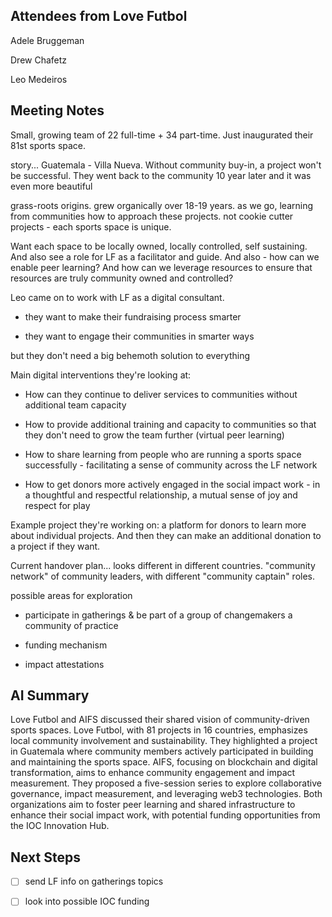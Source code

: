 
## Attendees from Love Futbol

Adele Bruggeman

Drew Chafetz

Leo Medeiros

## Meeting Notes

Small, growing team of 22 full-time + 34 part-time. Just inaugurated their 81st sports space.

story... Guatemala - Villa Nueva. Without community buy-in, a project won't be successful. They went back to the community 10 year later and it was even more beautiful

grass-roots origins. grew organically over 18-19 years. as we go, learning from communities how to approach these projects. not cookie cutter projects - each sports space is unique.

Want each space to be locally owned, locally controlled, self sustaining. And also see a role for LF as a facilitator and guide. And also - how can we enable peer learning? And how can we leverage resources to ensure that resources are truly community owned and controlled?

Leo came on to work with LF as a digital consultant. 

- they want to make their fundraising process smarter

- they want to engage their communities in smarter ways

but they don't need a big behemoth solution to everything

Main digital interventions they're looking at:

- How can they continue to deliver services to communities without additional team capacity

- How to provide additional training and capacity to communities so that they don't need to grow the team further (virtual peer learning)

- How to share learning from people who are running a sports space successfully - facilitating a sense of community across the LF network

- How to get donors more actively engaged in the social impact work - in a thoughtful and respectful relationship, a mutual sense of joy and respect for play

Example project they're working on: a platform for donors to learn more about individual projects. And then they can make an additional donation to a project if they want.

Current handover plan... looks different in different countries. "community network" of community leaders, with different "community captain" roles. 

possible areas for exploration

- participate in gatherings & be part of a group of changemakers a community of practice

- funding mechanism

- impact attestations

## AI Summary

Love Futbol and AIFS discussed their shared vision of community-driven sports spaces. Love Futbol, with 81 projects in 16 countries, emphasizes local community involvement and sustainability. They highlighted a project in Guatemala where community members actively participated in building and maintaining the sports space. AIFS, focusing on blockchain and digital transformation, aims to enhance community engagement and impact measurement. They proposed a five-session series to explore collaborative governance, impact measurement, and leveraging web3 technologies. Both organizations aim to foster peer learning and shared infrastructure to enhance their social impact work, with potential funding opportunities from the IOC Innovation Hub.

## Next Steps

- [ ] send LF info on gatherings topics

- [ ] look into possible IOC funding